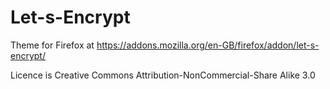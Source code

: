 # Let-s-Encrypt

Theme for Firefox at https://addons.mozilla.org/en-GB/firefox/addon/let-s-encrypt/

Licence is Creative Commons Attribution-NonCommercial-Share Alike 3.0
